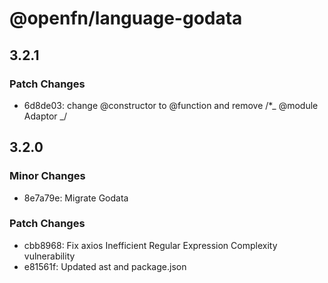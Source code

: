 # @openfn/language-godata

## 3.2.1

### Patch Changes

- 6d8de03: change @constructor to @function and remove /\*_ @module Adaptor _/

## 3.2.0

### Minor Changes

- 8e7a79e: Migrate Godata

### Patch Changes

- cbb8968: Fix axios Inefficient Regular Expression Complexity vulnerability
- e81561f: Updated ast and package.json
